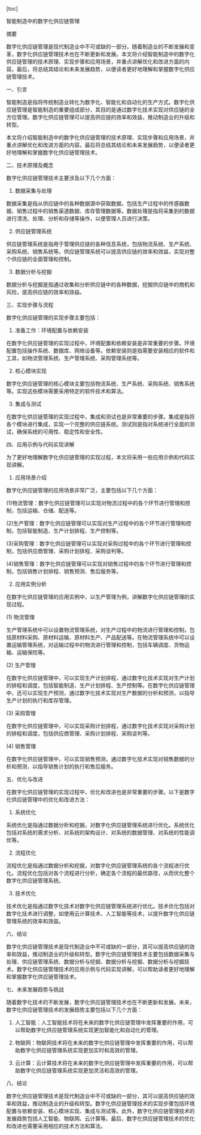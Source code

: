 
[toc]                    
                
                
智能制造中的数字化供应链管理

摘要

数字化供应链管理是现代制造业中不可或缺的一部分。随着制造业的不断发展和变革，数字化供应链管理技术也在不断更新和发展。本文将介绍智能制造中的数字化供应链管理的技术原理、实现步骤和应用场景，并重点讲解优化和改进方面的内容。最后，将总结其结论和未来发展趋势，以便读者更好地理解和掌握数字化供应链管理技术。

一、引言

智能制造是指将传统制造业转化为数字化、智能化和自动化的生产方式。数字化供应链管理是智能制造的重要组成部分，其目的是通过数字化技术实现对供应链的全方位管理。数字化供应链管理可以提高供应链的效率和效益，推动制造业的升级和转型。

本文将介绍智能制造中的数字化供应链管理的技术原理、实现步骤和应用场景，并重点讲解优化和改进方面的内容。最后将总结其结论和未来发展趋势，以便读者更好地理解和掌握数字化供应链管理技术。

二、技术原理及概念

数字化供应链管理技术主要涉及以下几个方面：

1. 数据采集与处理

数据采集是指从供应链中的各种数据源中获取数据，包括生产过程中的传感器数据、销售过程中的销售渠道数据、库存管理数据等。数据处理是指将采集到的数据进行清洗、处理、分析和存储等操作，以便管理人员进行决策。

2. 供应链管理系统

供应链管理系统是指用于管理供应链的各种信息系统，包括物流系统、生产系统、采购系统、销售系统等。供应链管理系统可以提高供应链的效率和效益，实现对整个供应链的全面管理和控制。

3. 数据分析与挖掘

数据分析与挖掘是指通过收集和分析供应链中的各种数据，挖掘供应链中的商机和风险，提高供应链的效率和效益。

三、实现步骤与流程

数字化供应链管理的实现步骤主要包括：

1. 准备工作：环境配置与依赖安装

在数字化供应链管理的实现过程中，环境配置和依赖安装是非常重要的步骤。环境配置包括操作系统、数据库、网络设备等。依赖安装则是指需要安装相应的软件和工具，如物流管理系统、生产管理系统、采购管理系统等。

2. 核心模块实现

数字化供应链管理的核心模块主要包括物流系统、生产系统、采购系统、销售系统等。实现这些模块需要采用特定的软件技术和算法。

3. 集成与测试

在数字化供应链管理的实现过程中，集成和测试也是非常重要的步骤。集成是指将各个模块进行集成，实现一个完整的供应链系统。测试则是指对系统进行全面的测试，确保系统的可用性、稳定性和安全性。

四、应用示例与代码实现讲解

为了更好地理解数字化供应链管理的实现过程，本文将采用一些应用示例和代码实现讲解。

1. 应用场景介绍

数字化供应链管理的应用场景非常广泛，主要包括以下几个方面：

(1)物流管理：数字化供应链管理可以实现对物流过程中的各个环节进行管理和控制，包括运输、仓储、配送等。

(2)生产管理：数字化供应链管理可以实现对生产过程中的各个环节进行管理和控制，包括智能制造、生产计划排程、生产控制等。

(3)采购管理：数字化供应链管理可以实现对采购过程中的各个环节进行管理和控制，包括供应商管理、采购计划排程、采购谈判等。

(4)销售管理：数字化供应链管理可以实现对销售过程中的各个环节进行管理和控制，包括销售计划排程、销售预测、售后服务等。

2. 应用实例分析

在数字化供应链管理的应用实例中，以生产管理为例，讲解数字化供应链管理的实现过程。

(1) 物流管理

生产管理系统中可以设置物流管理系统，对生产过程中的物流进行管理和控制，包括原材料采购、原材料运输、原材料生产、产品配送等。在物流管理系统中可以设置运输管理系统，对运输过程中的物流进行管理和控制，包括车辆调度、货物运输、运输保险等。

(2) 生产管理

在数字化供应链管理中，可以实现生产计划排程，通过数字化技术实现对生产计划的排程和调度，包括智能制造、生产计划排程、生产控制等。在数字化供应链管理中，还可以实现生产预测，通过数字化技术实现对生产数据的分析和预测，以指导生产计划的执行和库存管理。

(3) 采购管理

在数字化供应链管理中，可以实现采购计划排程，通过数字化技术实现对采购计划的排程和调度，包括供应商管理、采购计划排程、采购谈判等。

(4) 销售管理

在数字化供应链管理中，可以实现销售预测，通过数字化技术实现对销售数据的分析和预测，以指导销售计划的执行和售后服务。

五、优化与改进

在数字化供应链管理的实现过程中，优化和改进也是非常重要的步骤。以下是数字化供应链管理中的优化和改进方法：

1. 系统优化

系统优化是指通过数据分析和挖掘，对数字化供应链管理系统进行优化。系统优化包括对系统的需求分析、对系统的架构设计、对系统的数据管理、对系统的性能调优等。

2. 流程优化

流程优化是指通过数据分析和挖掘，对数字化供应链管理系统的各个流程进行优化。流程优化包括对各个流程进行分析，确定各个流程的最优路径，从而优化整个数字化供应链管理系统。

3. 技术优化

技术优化是指通过数字化技术对数字化供应链管理系统进行优化。技术优化包括对数字化技术进行调整，如使用云计算技术、人工智能等技术，以提升数字化供应链管理系统的效率和效益。

六、结论

数字化供应链管理技术是现代制造业中不可或缺的一部分，其可以提高供应链的效率和效益，推动制造业的升级和转型。数字化供应链管理技术主要包括数据采集与处理、供应链管理系统、数据分析与挖掘、数据分析与挖掘、数据分析与挖掘技术。数字化供应链管理技术的应用示例与代码实现讲解，可以帮助读者更好地理解和掌握数字化供应链管理技术。

七、未来发展趋势与挑战

随着数字化技术的不断发展，数字化供应链管理技术也在不断更新和发展。未来，数字化供应链管理技术的发展趋势主要包括以下几个方面：

1. 人工智能：人工智能技术将在未来的数字化供应链管理中发挥重要的作用，可以帮助数字化供应链管理系统实现更加智能化和自动化的管理。

2. 物联网：物联网技术将在未来的数字化供应链管理中发挥重要的作用，可以帮助数字化供应链管理系统实现更加实时和高效的管理。

3. 云计算：云计算技术将在未来的数字化供应链管理中发挥重要的作用，可以帮助数字化供应链管理系统实现更加灵活和高效的管理。

八、结论

数字化供应链管理技术是现代制造业中不可或缺的一部分，其可以提高供应链的效率和效益，推动制造业的升级和转型。数字化供应链管理技术的实现步骤包括环境配置与依赖安装、核心模块实现、集成与测试等。此外，数字化供应链管理技术的发展趋势包括人工智能、物联网、云计算等。最后，数字化供应链管理技术的优化和改进也需要采用相应的技术方法和算法。


